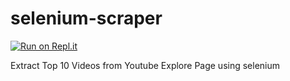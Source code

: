 # selenium-scraper
[![Run on Repl.it](https://repl.it/badge/github/amitbatra31/selenium-scraper)](https://repl.it/github/amitbatra31/selenium-scraper)

Extract Top 10 Videos from Youtube Explore Page using selenium
